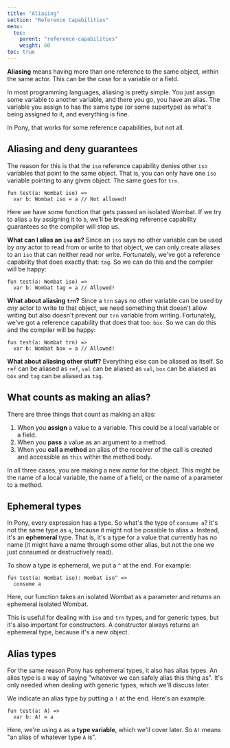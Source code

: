 ```yaml
---
title: "Aliasing"
section: "Reference Capabilities"
menu:
  toc:
    parent: "reference-capabilities"
    weight: 60
toc: true
---
```


__Aliasing__ means having more than one reference to the same object, within the same actor. This can be the case for a variable or a field.

In most programming languages, aliasing is pretty simple. You just assign some variable to another variable, and there you go, you have an alias. The variable you assign to has the same type (or some supertype) as what's being assigned to it, and everything is fine.

In Pony, that works for some reference capabilities, but not all.

## Aliasing and deny guarantees

The reason for this is that the `iso` reference capability denies other `iso` variables that point to the same object. That is, you can only have one `iso` variable pointing to any given object. The same goes for `trn`.

```pony
fun test(a: Wombat iso) =>
  var b: Wombat iso = a // Not allowed!
```

Here we have some function that gets passed an isolated Wombat. If we try to alias `a` by assigning it to `b`, we'll be breaking reference capability guarantees so the compiler will stop us.

__What can I alias an `iso` as?__ Since an `iso` says no other variable can be used by _any_ actor to read from or write to that object, we can only create aliases to an `iso` that can neither read nor write. Fortunately, we've got a reference capability that does exactly that: `tag`. So we can do this and the compiler will be happy:

```pony
fun test(a: Wombat iso) =>
  var b: Wombat tag = a // Allowed!
```

__What about aliasing `trn`?__ Since a `trn` says no other variable can be used by _any_ actor to write to that object, we need something that doesn't allow writing but also doesn't prevent our `trn` variable from writing. Fortunately, we've got a reference capability that does that too: `box`. So we can do this and the compiler will be happy:

```pony
fun test(a: Wombat trn) =>
  var b: Wombat box = a // Allowed!
```

__What about aliasing other stuff?__ Everything else can be aliased as itself. So `ref` can be aliased as `ref`, `val` can be aliased as `val`, `box` can be aliased as `box` and `tag` can be aliased as `tag`.

## What counts as making an alias?

There are three things that count as making an alias:

1. When you __assign__ a value to a variable. This could be a local variable or a field.
2. When you __pass__ a value as an argument to a method.
3. When you __call a method__ an alias of the receiver of the call is created and accessible as `this` within the method body.

In all three cases, you are making a new _name_ for the object. This might be the name of a local variable, the name of a field, or the name of a parameter to a method.

## Ephemeral types

In Pony, every expression has a type. So what's the type of `consume a`? It's not the same type as `a`, because it might not be possible to alias `a`. Instead, it's an __ephemeral__ type. That is, it's a type for a value that currently has no name (it might have a name through some other alias, but not the one we just consumed or destructively read).

To show a type is ephemeral, we put a `^` at the end. For example:

```pony
fun test(a: Wombat iso): Wombat iso^ =>
  consume a
```

Here, our function takes an isolated Wombat as a parameter and returns an ephemeral isolated Wombat.

This is useful for dealing with `iso` and `trn` types, and for generic types, but it's also important for constructors. A constructor always returns an ephemeral type, because it's a new object.

## Alias types

For the same reason Pony has ephemeral types, it also has alias types. An alias type is a way of saying "whatever we can safely alias this thing as". It's only needed when dealing with generic types, which we'll discuss later.

We indicate an alias type by putting a `!` at the end. Here's an example:

```pony
fun test(a: A) =>
  var b: A! = a
```

Here, we're using `A` as a __type variable__, which we'll cover later. So `A!` means "an alias of whatever type `A` is".
